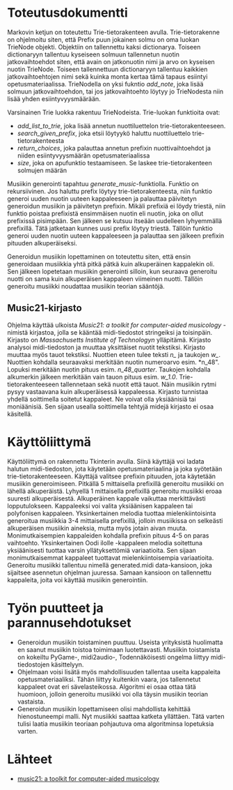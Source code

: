 # Toteutusdokumentti

Markovin ketjun on toteutettu Trie-tietorakenteen avulla. Trie-tietorakenne on ohjelmoitu siten, että Prefix puun jokainen solmu on oma luokan TrieNode objekti. Objektiin on tallennettu kaksi dictionarya. Toiseen dictionaryyn tallentuu kyseiseen solmuun tallennetun nuotin jatkovaihtoehdot siten, että avain on jatkonuotin nimi ja arvo on kyseisen nuotin TrieNode. Toiseen tallennettuun dictionaryyn tallentuu kaikkien jatkovaihtoehtojen nimi sekä kuinka monta kertaa tämä tapaus esiintyi opetusmateriaalissa. TrieNodella on yksi fukntio *add_note*, joka lisää solmuun jatkovaihtoehdon, tai jos jatkovaihtoehto löytyy jo TrieNodesta niin lisää yhden esiintyvyysmäärään.

Varsinainen Trie luokka rakentuu TrieNodeista. Trie-luokan funktioita ovat:
- *add_list_to_trie*, joka lisää annetun nuottiluettelon trie-tietorakenteeseen. 
- *search_given_prefix*, joka etsii löytyykö haluttu nuottiluettelo trie-tietorakenteesta
- *return_choices*, joka palauttaa annetun prefixin nuottivaihtoehdot ja niiden esiintyvyysmäärän opetusmateriaalissa
- *size*, joka on apufunktio testaamiseen. Se laskee trie-tietorakenteen solmujen määrän

Musiikin generointi tapahtuu *generate_music*-funktiolla. Funktio on rekursiivinen. Jos haluttu prefix löytyy trie-tietorakenteesta, niin funktio generoi uuden nuotin uuteen kappaleeseen ja palauttaa päivitetyn generoidun musiikin ja päivitetyn prefixin. Mikäli prefixiä ei löydy triestä, niin funktio poistaa prefixistä ensimmäisen nuotin eli nuotin, joka on ollut prefixissä pisimpään. Sen jälkeen se kutsuu itseään uudelleen lyhyemmällä prefixillä. Tätä jatketaan kunnes uusi prefix löytyy triestä. Tällöin funktio generoi uuden nuotin uuteen kappaleeseen ja palauttaa sen jälkeen prefixin pituuden alkuperäiseksi.

Generoidun musiikin lopettaminen on toteutettu siten, että ensin generoidaan musiikkia yhtä pitkä pätkä kuin alkuperäinen kappalekin oli. Sen jälkeen lopetetaan musiikin generointi silloin, kun seuraava generoitu nuotti on sama kuin alkuperäisen kappaleen viimeinen nuotti. Tällöin generoitu musiikki noudattaa musiikin teorian sääntöjä.

## Music21-kirjasto

Ohjelma käyttää ulkoista *Music21: a toolkit for computer-aided musicology* -nimistä kirjastoa, jolla se kääntää midi-tiedostot stringeiksi ja toisinpäin. Kirjasto on *Massachusetts Institute of Technologyn* ylläpitämä. Kirjasto analysoi midi-tiedoston ja muuttaa yksittäiset nuotit tekstiksi. Kirjasto muuttaa myös tauot tekstiksi. Nuottien eteen tulee teksti *n_* ja taukojen *w_*. Nuottien kohdalla seuraavaksi merkitään nuotin numeroarvo esim. *n_48". Lopuksi merkitään nuotin pituus esim. *n_48_quarter*. Taukojen kohdalla alkumerkin jälkeen merkitään vain tauon pituus esim. *w_1.0*. Trie-tietorakenteeseen tallennetaan sekä nuotit että tauot. Näin musiikin rytmi pysyy vastaavana kuin alkuperäisessä kappaleessa. Kirjasto tunnistaa yhdellä soittimella soitetut kappaleet. Ne voivat olla yksiäänisiä tai moniäänisiä. Sen sijaan usealla soittimella tehtyjä midejä kirjasto ei osaa käsitellä.

# Käyttöliittymä

Käyttöliittymä on rakennettu Tkinterin avulla. Siinä käyttäjä voi ladata halutun midi-tiedoston, jota käytetään opetusmateriaalina ja joka syötetään trie-tietorakenteeseen. Käyttäjä valitsee prefixin pituuden, jota käytetään musiikin generoimiseen. Pitkällä 5 mittaisella prefixillä generoitu musiikki on lähellä alkuperäistä. Lyhyellä 1 mittaisella prefixillä generoitu musiikki eroaa suuresti alkuperäisestä. Alkuperäinen kappale vaikuttaa merkittävästi lopputulokseen. Kappaleeksi voi valita yksiäänisen kappaleen tai polyfonisen kappaleen. Yksinkertainen melodia tuottaa mielenkiintoisinta generoitua musiikkia 3-4 mittaisella prefixillä, jolloin musiikissa on selkeästi alkuperäisen musiikin aineksia, mutta myös jotain aivan muuta. Monimutkaisempien kappaleiden kohdalla prefixin pituus 4-5 on paras vaihtoehto. Yksinkertainen Oodi ilolle -kappaleen melodia soitettuna yksiäänisesti tuottaa varsin yllätyksettömiä variaatioita. Sen sijaan monimutkaisemmat kappaleet tuottavat mielenkiintoisempia variaatioita. Generoitu musiikki tallentuu nimellä generated.midi data-kansioon, joka sijaitsee asennetun ohjelman juuressa. Samaan kansioon on tallennettu kappaleita, joita voi käyttää musiikin generointiin.

# Työn puutteet ja parannusehdotukset

- Generoidun musiikin toistaminen puuttuu. Useista yrityksistä huolimatta en saanut musiikin toistoa toimimaan luotettavasti. Musiikin toistamista on kokeiltu PyGame-, midi2audio-,  Todennäköisesti ongelma liittyy midi-tiedostojen käsittelyyn.
- Ohjelmaan voisi lisätä myös mahdollisuuden tallentaa useita kappaleita opetusmateriaaliksi. Tähän liittyy kuitenkin vaara, jos tallennetut kappaleet ovat eri sävelasteikossa. Algoritmi ei osaa ottaa tätä huomioon, jolloin generoitu musiikki voi olla täysin musiikin teorian vastaista.
- Generoidun musiikin lopettamiseen olisi mahdollista kehittää hienostuneempi malli. Nyt musiikki saattaa katketa yllättäen. Tätä varten tulisi laatia musiikin teoriaan pohjautuva oma algoritminsa lopetuksia varten.

# Lähteet

- [music21: a toolkit for computer-aided musicology](http://web.mit.edu/music21/)
